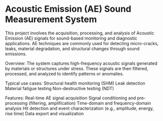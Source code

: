 # Acoustic Emission (AE) Sound Measurement System

This project involves the acquisition, processing, and analysis of Acoustic Emission (AE) signals for sound-based monitoring and diagnostic applications. AE techniques are commonly used for detecting micro-cracks, leaks, material degradation, and structural changes through sound emissions.

Overview:
The system captures high-frequency acoustic signals generated by materials or structures under stress. These signals are then filtered, processed, and analyzed to identify patterns or anomalies.

Typical use cases:
    Structural health monitoring (SHM)
    Leak detection
    Material fatigue testing
    Non-destructive testing (NDT)

Features:
    Real-time AE signal acquisition
    Signal conditioning and pre-processing (filtering, amplification)
    Time-domain and frequency-domain analysis
    Hit detection and event characterization (e.g., amplitude, energy, rise time)
    Data export and visualization
